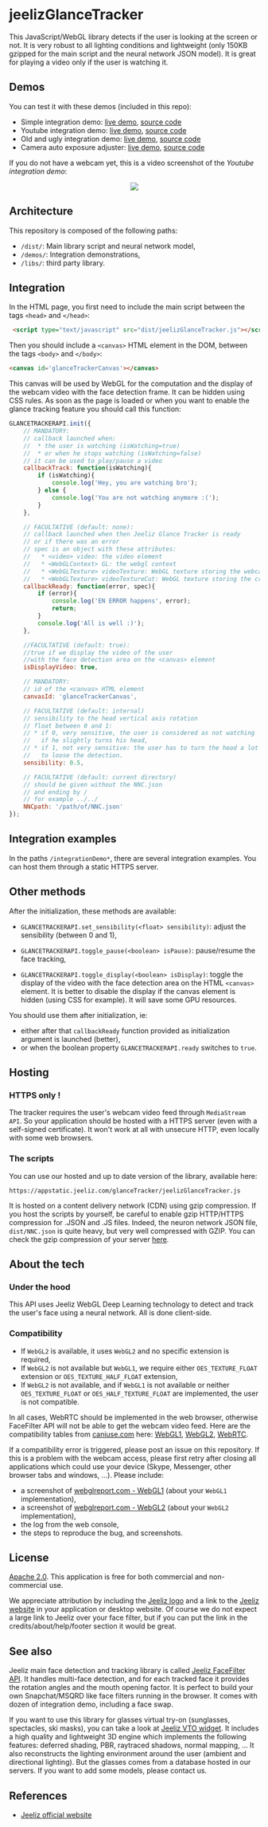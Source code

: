 # jeelizGlanceTracker

This JavaScript/WebGL library detects if the user is looking at the screen or not. It is very robust to all lighting conditions and lightweight (only 150KB gzipped for the main script and the neural network JSON model). It is great for playing a video only if the user is watching it.

## Demos

You can test it with these demos (included in this repo):

* Simple integration demo: [live demo](https://jeeliz.com/demos/glanceTracker/demos/integration2), [source code](/demos/integration2)
* Youtube integration demo: [live demo](https://jeeliz.com/demos/glanceTracker/demos/youtube), [source code](/demos/youtube)
* Old and ugly integration demo: [live demo](https://jeeliz.com/demos/glanceTracker/demos/integration), [source code](/demos/integration)
* Camera auto exposure adjuster: [live demo](https://jeeliz.com/demos/glanceTracker/demos/cameraExposureAdjuster), [source code](/demos/cameraExposureAdjuster)

If you do not have a webcam yet, this is a video screenshot of the *Youtube integration demo*:

<p align="center">
<a href='https://www.youtube.com/watch?v=2FWcsA8QrHU'><img src='https://img.youtube.com/vi/2FWcsA8QrHU/0.jpg'></a>
</p>



## Architecture

This repository is composed of the following paths:

* `/dist/`: Main library script and neural network model,
* `/demos/`: Integration demonstrations,
* `/libs/`: third party library.



## Integration
In the HTML page, you first need to include the main script between the tags `<head>` and `</head>`:

```html
 <script type="text/javascript" src="dist/jeelizGlanceTracker.js"></script>
```

Then you should include a `<canvas>` HTML element in the DOM, between the tags `<body>` and `</body>`:

```html
<canvas id='glanceTrackerCanvas'></canvas>
```

This canvas will be used by WebGL for the computation and the display of the webcam video with the face detection frame. It can be hidden using CSS rules.
As soon as the page is loaded or when you want to enable the glance tracking feature you should call this function:

```javascript
GLANCETRACKERAPI.init({
    // MANDATORY:
    // callback launched when:
    //  * the user is watching (isWatching=true) 
    //  * or when he stops watching (isWatching=false)
    // it can be used to play/pause a video
    callbackTrack: function(isWatching){
        if (isWatching){
        	console.log('Hey, you are watching bro');
    	} else {
    		console.log('You are not watching anymore :(');
    	}
    },

    // FACULTATIVE (default: none):
    // callback launched when then Jeeliz Glance Tracker is ready
    // or if there was an error
    // spec is an object with these attributes:
    //   * <video> video: the video element
    //   * <WebGLContext> GL: the webgl context
    //   * <WebGLTexture> videoTexture: WebGL texture storing the webcam video
    //   * <WebGLTexture> videoTextureCut: WebGL texture storing the cropped face
    callbackReady: function(error, spec){
        if (error){
            console.log('EN ERROR happens', error);
            return;
        }
        console.log('All is well :)');
    },

    //FACULTATIVE (default: true):
    //true if we display the video of the user
    //with the face detection area on the <canvas> element
    isDisplayVideo: true,

    // MANDATORY:
    // id of the <canvas> HTML element
    canvasId: 'glanceTrackerCanvas',

    // FACULTATIVE (default: internal)
    // sensibility to the head vertical axis rotation
    // float between 0 and 1: 
    // * if 0, very sensitive, the user is considered as not watching
    //   if he slightly turns his head,
    // * if 1, not very sensitive: the user has to turn the head a lot
    //   to loose the detection. 
    sensibility: 0.5,

    // FACULTATIVE (default: current directory)
    // should be given without the NNC.json
    // and ending by /
    // for example ../../
    NNCpath: '/path/of/NNC.json'
});
```


## Integration examples
In the paths `/integrationDemo*`, there are several integration examples. You can host them through a static HTTPS server.


## Other methods
After the initialization, these methods are available:

* `GLANCETRACKERAPI.set_sensibility(<float> sensibility)`: adjust the sensibility (between 0 and 1),

* `GLANCETRACKERAPI.toggle_pause(<boolean> isPause)`: pause/resume the face tracking,

* `GLANCETRACKERAPI.toggle_display(<boolean> isDisplay)`: toggle the display of the video with the face detection area on the HTML `<canvas>` element. It is better to disable the display if the canvas element is hidden (using CSS for example). It will save some GPU resources.


You should use them after initialization, ie:

* either after that `callbackReady` function provided as initialization argument is launched (better),
* or when the boolean property `GLANCETRACKERAPI.ready` switches to `true`.



## Hosting
### HTTPS only !
The tracker requires the user's webcam video feed through `MediaStream API`. So your application should be hosted with a HTTPS server (even with a self-signed certificate). It won't work at all with unsecure HTTP, even locally with some web browsers.

### The scripts
You can use our hosted and up to date version of the library, available here:

```
https://appstatic.jeeliz.com/glanceTracker/jeelizGlanceTracker.js
```

It is hosted on a content delivery network (CDN) using gzip compression.
If you host the scripts by yourself, be careful to enable gzip HTTP/HTTPS compression for .JSON and .JS files. Indeed, the neuron network JSON file, `dist/NNC.json` is quite heavy, but very well compressed with GZIP. You can check the gzip compression of your server [here](https://checkgzipcompression.com/).



## About the tech
### Under the hood
This API uses Jeeliz WebGL Deep Learning technology to detect and track the user's face using a neural network. All is done client-side.

### Compatibility

* If `WebGL2` is available, it uses `WebGL2` and no specific extension is required,
* If `WebGL2` is not available but `WebGL1`, we require either `OES_TEXTURE_FLOAT` extension or `OES_TEXTURE_HALF_FLOAT` extension,
* If `WebGL2` is not available, and if `WebGL1` is not available or neither `OES_TEXTURE_FLOAT` or `OES_HALF_TEXTURE_FLOAT` are implemented, the user is not compatible.

In all cases, WebRTC should be implemented in the web browser, otherwise FaceFilter API will not be able to get the webcam video feed. Here are the compatibility tables from [caniuse.com](https://caniuse.com/) here: [WebGL1](https://caniuse.com/#feat=webgl), [WebGL2](https://caniuse.com/#feat=webgl2), [WebRTC](https://caniuse.com/#feat=stream).

If a compatibility error is triggered, please post an issue on this repository. If this is a problem with the webcam access, please first retry after closing all applications which could use your device (Skype, Messenger, other browser tabs and windows, ...). Please include:

* a screenshot of [webglreport.com - WebGL1](http://webglreport.com/?v=1) (about your `WebGL1` implementation),
* a screenshot of [webglreport.com - WebGL2](http://webglreport.com/?v=2) (about your `WebGL2` implementation),
* the log from the web console,
* the steps to reproduce the bug, and screenshots.



## License
[Apache 2.0](http://www.apache.org/licenses/LICENSE-2.0.html). This application is free for both commercial and non-commercial use.

We appreciate attribution by including the [Jeeliz logo](https://jeeliz.com/wp-content/uploads/2018/01/LOGO_JEELIZ_BLUE.png) and a link to the [Jeeliz website](https://jeeliz.com) in your application or desktop website. Of course we do not expect a large link to Jeeliz over your face filter, but if you can put the link in the credits/about/help/footer section it would be great.



## See also
Jeeliz main face detection and tracking library is called [Jeeliz FaceFilter API](https://github.com/jeeliz/jeelizFaceFilter). It handles multi-face detection, and for each tracked face it provides the rotation angles and the mouth opening factor. It is perfect to build your own Snapchat/MSQRD like face filters running in the browser. It comes with dozen of integration demo, including a face swap.

If you want to use this library for glasses virtual try-on (sunglasses, spectacles, ski masks), you can take a look at [Jeeliz VTO widget](https://github.com/jeeliz/jeelizGlassesVTOWidget). It includes a high quality and lightweight 3D engine which implements the following features: deferred shading, PBR, raytraced shadows, normal mapping, ... It also reconstructs the lighting environment around the user (ambient and directional lighting). But the glasses comes from a database hosted in our servers. If you want to add some models, please contact us.



## References
* [Jeeliz official website](https://jeeliz.com)